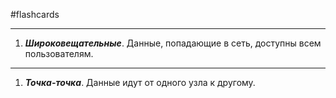 #flashcards 
***
1. ***Широковещательные***.
	Данные, попадающие в сеть, доступны всем пользователям.
***
1. ***Точка-точка***.
	Данные идут от одного узла к другому.